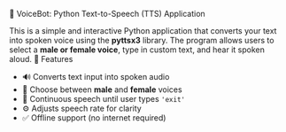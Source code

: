 🎤 VoiceBot: Python Text-to-Speech (TTS) Application

This is a simple and interactive Python application that converts your text into spoken voice using the **pyttsx3** library. 
The program allows users to select a **male or female voice**, type in custom text, and hear it spoken aloud.
🔧 Features

- 🔊 Converts text input into spoken audio
- 👦 Choose between **male** and **female** voices
- 🔁 Continuous speech until user types `'exit'`
- ⚙️ Adjusts speech rate for clarity
- ✅ Offline support (no internet required)
